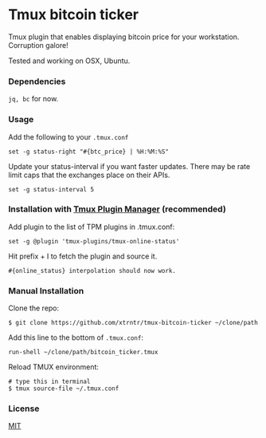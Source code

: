 # Tmux bitcoin ticker

Tmux plugin that enables displaying bitcoin price for your workstation. Corruption galore!

Tested and working on OSX, Ubuntu.

### Dependencies

`jq, bc` for now.

### Usage

Add the following to your `.tmux.conf`
```
set -g status-right "#{btc_price} | %H:%M:%S"
```

Update your status-interval if you want faster updates.
There may be rate limit caps that the exchanges place on their APIs.
```
set -g status-interval 5
```

### Installation with [Tmux Plugin Manager](https://github.com/tmux-plugins/tpm) (recommended)

Add plugin to the list of TPM plugins in .tmux.conf:

```
set -g @plugin 'tmux-plugins/tmux-online-status'
```
Hit prefix + I to fetch the plugin and source it.

```
#{online_status} interpolation should now work.
```

### Manual Installation

Clone the repo:

```
$ git clone https://github.com/xtrntr/tmux-bitcoin-ticker ~/clone/path
```

Add this line to the bottom of `.tmux.conf`:

```
run-shell ~/clone/path/bitcoin_ticker.tmux
```

Reload TMUX environment:

```
# type this in terminal
$ tmux source-file ~/.tmux.conf
```

### License

[MIT](LICENSE.md)
